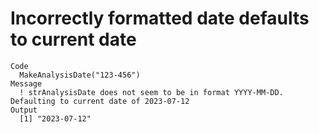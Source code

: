 # Incorrectly formatted date defaults to current date

    Code
      MakeAnalysisDate("123-456")
    Message
      ! strAnalysisDate does not seem to be in format YYYY-MM-DD. Defaulting to current date of 2023-07-12
    Output
      [1] "2023-07-12"

